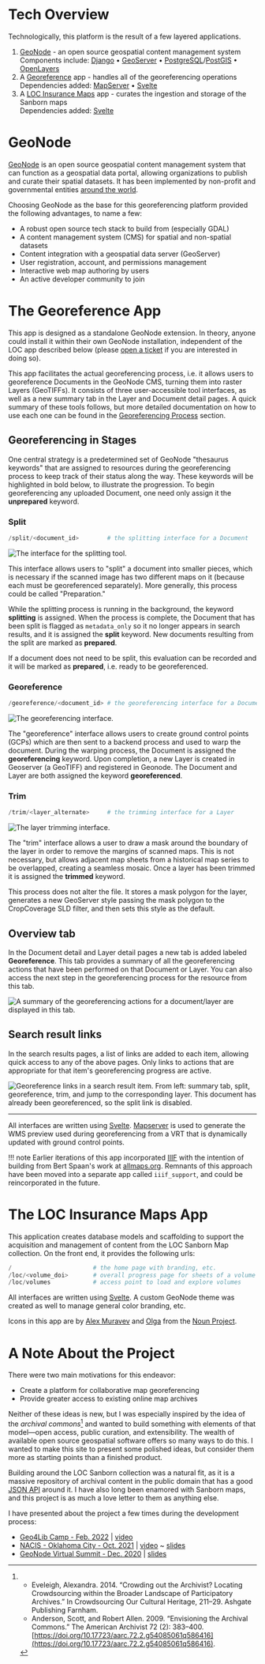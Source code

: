 # Tech Overview

Technologically, this platform is the result of a few layered applications.

1. [GeoNode](https://geonode.org) - an open source geospatial content management system<br>
   Components include: [Django](https://django.org) &#8226;
   [GeoServer](https://geoserver.org) &#8226;
   [PostgreSQL](https://postgresql.org)/[PostGIS](https://postgis.net) &#8226;
   [OpenLayers](https://openlayers.org)
2. A [Georeference](#the-georeference-app) app - handles all of the georeferencing operations<br>
   Dependencies added: [MapServer](https://mapserver.org) &#8226;
   [Svelte](https://svelte.dev)
3. A [LOC Insurance Maps](#the-loc-insurance-maps-app) app - curates the ingestion and storage of the Sanborn maps<br>
   Dependencies added: [Svelte](https://svelte.dev)

# GeoNode

[GeoNode](https://geonode.org) is an open source geospatial content management system that can function as a geospatial data portal, allowing organizations to publish and curate their spatial datasets. It has been implemented by non-profit and governmental entities [around the world](https://geonode.org/gallery/).

Choosing GeoNode as the base for this georeferencing platform provided the following advantages, to name a few:

- A robust open source tech stack to build from (especially GDAL)
- A content management system (CMS) for spatial and non-spatial datasets
- Content integration with a geospatial data server (GeoServer)
- User registration, account, and permissions management
- Interactive web map authoring by users
- An active developer community to join

# The Georeference App

This app is designed as a standalone GeoNode extension. In theory, anyone could install it within their own GeoNode installation, independent of the LOC app described below (please [open a ticket](https://github.com/mradamcox/loc-insurancemaps/issues) if you are interested in doing so).

This app facilitates the actual georeferencing process, i.e. it allows users to georeference Documents in the GeoNode CMS, turning them into raster Layers (GeoTIFFs). It consists of three user-accessible tool interfaces, as well as a new summary tab in the Layer and Document detail pages. A quick summary of these tools follows, but more detailed documentation on how to use each one can be found in the [Georeferencing Process](/georeferencing-process) section.

## Georeferencing in Stages

One central strategy is a predetermined set of GeoNode "thesaurus keywords" that are assigned to resources during the georeferencing process to keep track of their status along the way. These keywords will be highlighted in bold below, to illustrate the progression. To begin georeferencing any uploaded Document, one need only assign it the **unprepared** keyword.

### Split

```python
/split/<document_id>		# the splitting interface for a Document
```

![The interface for the splitting tool.](img/split-interface.png)

This interface allows users to "split" a document into smaller pieces, which is necessary if the scanned image has two different maps on it (because each must be georeferenced separately). More generally, this process could be called "Preparation."

While the splitting process is running in the background, the keyword **splitting** is assigned. When the process is complete, the Document that has been split is flagged as `metadata_only` so it no longer appears in search results, and it is assigned the **split** keyword. New documents resulting from the split are marked as **prepared**.

If a document does not need to be split, this evaluation can be recorded and it will be marked as **prepared**, i.e. ready to be georeferenced.

### Georeference

```python
/georeference/<document_id>	# the georeferencing interface for a Document
```

![The georeferencing interface.](img/georeference-interface.png)

The "georeference" interface allows users to create ground control points (GCPs) which are then sent to a backend process and used to warp the document. During the warping process, the Document is assigned the **georeferencing** keyword. Upon completion, a new Layer is created in Geoserver (a GeoTIFF) and registered in Geonode. The Document and Layer are both assigned the keyword **georeferenced**.

### Trim

```python
/trim/<layer_alternate>	    # the trimming interface for a Layer
```

![The layer trimming interface.](img/trim-interface.png)

The "trim" interface allows a user to draw a mask around the boundary of the layer in order to remove the margins of scanned maps. This is not necessary, but allows adjacent map sheets from a historical map series to be overlapped, creating a seamless mosaic. Once a layer has been trimmed it is assigned the **trimmed** keyword.

This process does not alter the file. It stores a mask polygon for the layer, generates a new GeoServer style passing the mask polygon to the CropCoverage SLD filter, and then sets this style as the default.

## Overview tab

In the Document detail and Layer detail pages a new tab is added labeled **Georeference**. This tab provides a summary of all the georeferencing actions that have been performed on that Document or Layer. You can also access the next step in the georeferencing process for the resource from this tab.

![A summary of the georeferencing actions for a document/layer are displayed in this tab.](img/georeference-tab.png)

## Search result links

In the search results pages, a list of links are added to each item, allowing quick access to any of the above pages. Only links to actions that are appropriate for that item's georeferencing progress are active.

![Georeference links in a search result item. From left: summary tab, split, georeference, trim, and jump to the corresponding layer. This document has already been georeferenced, so the split link is disabled.](img/search-item.png)

<hr>

All interfaces are written using [Svelte](https://svelte.dev). [Mapserver](https://mapserver.org) is used to generate the WMS preview used during georeferencing from a VRT that is dynamically updated with ground control points.

!!! note
    Earlier iterations of this app incorporated [IIIF](https://iiif.org) with the intention of building from Bert Spaan's work at [allmaps.org](https://allmaps.org). Remnants of this approach have been moved into a separate app called `iiif_support`, and could be reincorporated in the future.

# The LOC Insurance Maps App

This application creates database models and scaffolding to support the acquisition and management of content from the LOC Sanborn Map collection. On the front end, it provides the following urls:

```python
/						# the home page with branding, etc.
/loc/<volume_doi>		# overall progress page for sheets of a volume
/loc/volumes			# access point to load and explore volumes
```

All interfaces are written using [Svelte](https://svelte.dev). A custom GeoNode theme was created as well to manage general color branding, etc.

Icons in this app are by [Alex Muravev](https://thenounproject.com/alex2900/) and [Olga](https://thenounproject.com/olgamur_2015/) from the [Noun Project](https://thenounproject.com).

# A Note About the Project

There were two main motivations for this endeavor:

- Create a platform for collaborative map georeferencing
- Provide greater access to existing online map archives

Neither of these ideas is new, but I was especially inspired by the idea of the _archival commons_[^1] and wanted to build something with elements of that model&mdash;open access, public curation, and extensibility. The wealth of available open source geospatial software offers so many ways to do this. I wanted to make this site to present some polished ideas, but consider them more as starting points than a finished product.

Building around the LOC Sanborn collection was a natural fit, as it is a massive repository of archival content in the public domain that has a good [JSON API](https://libraryofcongress.github.io/data-exploration/) around it. I have also long been enamored with Sanborn maps, and this project is as much a love letter to them as anything else.

I have presented about the project a few times during the development process:

- [Geo4Lib Camp - Feb. 2022](https://geo4libcamp.github.io/) | [video](https://www.youtube.com/watch?v=FXnzZ8MkDXo&list=PL6aDid_9TtzUI7_bPoulDphsF4Bfp8AOj&index=6)
- [NACIS - Oklahoma City - Oct. 2021](https://nacis2021.sched.com/event/lXOu/cartographic-resources) | [video](https://www.youtube.com/watch?v=g7agzL4G5q8) ~ [slides](https://docs.google.com/presentation/d/10khtmm8TOkZpsWNo-Yfvip4HqXHhwrPycIJYsBg1mA4/edit?usp=sharing)
- [GeoNode Virtual Summit - Dec. 2020](https://summit.geonode.org/schedule/#session-110) | [slides](https://docs.google.com/presentation/d/e/2PACX-1vSwbTO3jKrwGFKwouZdPSWfQVB3sws8I7bdH_CiSoNTt3l3wefu3s50NAxXn4N7M9CkW09hf9xZh63j/pub?start=false&loop=false&delayms=3000)

[^1]:
    - Eveleigh, Alexandra. 2014. “Crowding out the Archivist? Locating Crowdsourcing within the Broader Landscape of Participatory Archives.” In Crowdsourcing Our Cultural Heritage, 211–29. Ashgate Publishing Farnham.
    - Anderson, Scott, and Robert Allen. 2009. “Envisioning the Archival Commons.” The American Archivist 72 (2): 383–400. [https://doi.org/10.17723/aarc.72.2.g54085061q586416](https://doi.org/10.17723/aarc.72.2.g54085061q586416).
